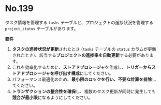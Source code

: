 # No.139

タスク情報を管理する `tasks` テーブルと、プロジェクトの進捗状況を管理する `project_status` テーブルがあります。

**要件**

1. **タスクの進捗状況が更新**されたとき (`tasks` テーブルの `status` カラムが更新されたとき)、該当する**プロジェクトの進捗率を自動更新**する必要があります。
2. これを効率化するために、**ストアドプロシージャ**を作成し、**トリガーからストアドプロシージャを呼び出す構成**にしてください。
3. パフォーマンス最適化のため、**最小限のロックを行い、不要な計算を排除**してください。
4. **トランザクションの整合性を確保**し、複数のタスク更新が同時に発生しても**競合が最小限**になるようにしてください。
